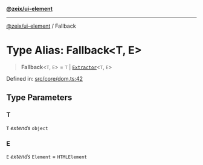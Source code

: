 [**@zeix/ui-element**](../README.md)

***

[@zeix/ui-element](../globals.md) / Fallback

# Type Alias: Fallback\<T, E\>

> **Fallback**\<`T`, `E`\> = `T` \| [`Extractor`](Extractor.md)\<`T`, `E`\>

Defined in: [src/core/dom.ts:42](https://github.com/zeixcom/ui-element/blob/8864649de9d6985ed1a958dac8b1b4b7b4877403/src/core/dom.ts#L42)

## Type Parameters

### T

`T` *extends* `object`

### E

`E` *extends* `Element` = `HTMLElement`
